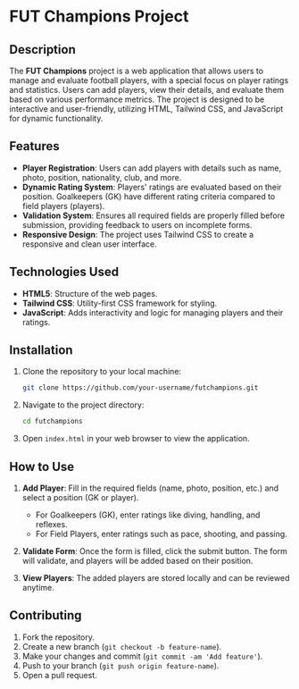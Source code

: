 # FUT Champions Project

## Description

The **FUT Champions** project is a web application that allows users to manage and evaluate football players, with a special focus on player ratings and statistics. Users can add players, view their details, and evaluate them based on various performance metrics. The project is designed to be interactive and user-friendly, utilizing HTML, Tailwind CSS, and JavaScript for dynamic functionality.

## Features

- **Player Registration**: Users can add players with details such as name, photo, position, nationality, club, and more.
- **Dynamic Rating System**: Players' ratings are evaluated based on their position. Goalkeepers (GK) have different rating criteria compared to field players (players).
- **Validation System**: Ensures all required fields are properly filled before submission, providing feedback to users on incomplete forms.
- **Responsive Design**: The project uses Tailwind CSS to create a responsive and clean user interface.
  
## Technologies Used

- **HTML5**: Structure of the web pages.
- **Tailwind CSS**: Utility-first CSS framework for styling.
- **JavaScript**: Adds interactivity and logic for managing players and their ratings.
  
## Installation

1. Clone the repository to your local machine:
   ```bash
   git clone https://github.com/your-username/futchampions.git
   ```

2. Navigate to the project directory:
   ```bash
   cd futchampions
   ```

3. Open `index.html` in your web browser to view the application.

## How to Use

1. **Add Player**: Fill in the required fields (name, photo, position, etc.) and select a position (GK or player).
   - For Goalkeepers (GK), enter ratings like diving, handling, and reflexes.
   - For Field Players, enter ratings such as pace, shooting, and passing.
   
2. **Validate Form**: Once the form is filled, click the submit button. The form will validate, and players will be added based on their position.
   
3. **View Players**: The added players are stored locally and can be reviewed anytime.

## Contributing

1. Fork the repository.
2. Create a new branch (`git checkout -b feature-name`).
3. Make your changes and commit (`git commit -am 'Add feature'`).
4. Push to your branch (`git push origin feature-name`).
5. Open a pull request.


